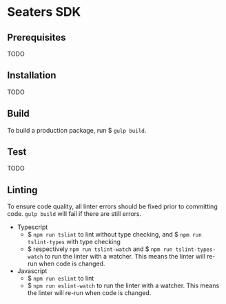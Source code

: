 # Seaters SDK

## Prerequisites

TODO

## Installation

TODO

## Build

To build a production package, run $ `gulp build`.

## Test

TODO

## Linting

To ensure code quality, all linter errors should be fixed prior to committing code.
`gulp build` will fail if there are still errors.

- Typescript
  - $ `npm run tslint` to lint without type checking, and $ `npm run tslint-types` with type checking
  - $ respectively `npm run tslint-watch` and $ `npm run tslint-types-watch` to run the linter with a watcher. This means the linter will re-run when code is changed.
- Javascript
  - $ `npm run eslint` to lint
  - $ `npm run eslint-watch` to run the linter with a watcher. This means the linter will re-run when code is changed.
